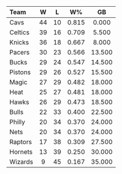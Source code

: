 | Team                             |  W  |  L  |  W%   |   GB   |
|:---------------------------------|:---:|:---:|:-----:|:------:|
| [](/r/clevelandcavs) Cavs        | 44  | 10  | 0.815 | 0.000  |
| [](/r/bostonceltics) Celtics     | 39  | 16  | 0.709 | 5.500  |
| [](/r/nyknicks) Knicks           | 36  | 18  | 0.667 | 8.000  |
| [](/r/pacers) Pacers             | 30  | 23  | 0.566 | 13.500 |
| [](/r/mkebucks) Bucks            | 29  | 24  | 0.547 | 14.500 |
| [](/r/detroitpistons) Pistons    | 29  | 26  | 0.527 | 15.500 |
| [](/r/orlandomagic) Magic        | 27  | 29  | 0.482 | 18.000 |
| [](/r/heat) Heat                 | 25  | 27  | 0.481 | 18.000 |
| [](/r/atlantahawks) Hawks        | 26  | 29  | 0.473 | 18.500 |
| [](/r/chicagobulls) Bulls        | 22  | 33  | 0.400 | 22.500 |
| [](/r/sixers) Philly             | 20  | 34  | 0.370 | 24.000 |
| [](/r/gonets) Nets               | 20  | 34  | 0.370 | 24.000 |
| [](/r/torontoraptors) Raptors    | 17  | 38  | 0.309 | 27.500 |
| [](/r/charlottehornets) Hornets  | 13  | 39  | 0.250 | 30.000 |
| [](/r/washingtonwizards) Wizards |  9  | 45  | 0.167 | 35.000 |